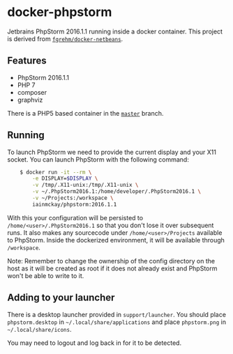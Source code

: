 # docker-phpstorm

Jetbrains PhpStorm 2016.1.1 running inside a docker container. This project is derived from [`fgrehm/docker-netbeans`](https://github.com/fgrehm/docker-netbeans).

## Features

* PhpStorm 2016.1.1
* PHP 7
* composer
* graphviz

There is a PHP5 based container in the [`master`](https://github.com/iainmckay/docker-phpstorm) branch.

## Running

To launch PhpStorm we need to provide the current display and your X11 socket. You can launch PhpStorm with the following command:

```sh
    $ docker run -it --rm \
        -e DISPLAY=$DISPLAY \
        -v /tmp/.X11-unix:/tmp/.X11-unix \
        -v ~/.PhpStorm2016.1:/home/developer/.PhpStorm2016.1 \
        -v ~/Projects:/workspace \
        iainmckay/phpstorm:2016.1.1
```

With this your configuration will be persisted to `/home/<user>/.PhpStorm2016.1` so that you don't lose it over subsequent runs. It also makes any sourcecode under `/home/<user>/Projects` available to PhpStorm. Inside the dockerized environment, it will be available through `/workspace`.

Note: Remember to change the ownership of the config directory on the host as it will be created as root if it does not already exist and PhpStorm won't be able to write to it.

## Adding to your launcher

There is a desktop launcher provided in `support/launcher`. You should place `phpstorm.desktop` in `~/.local/share/applications` and place `phpstorm.png` in `~/.local/share/icons`.

You may need to logout and log back in for it to be detected.
